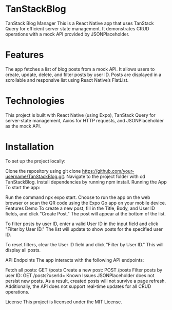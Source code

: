 # TanStackBlog
TanStack Blog Manager
This is a React Native app that uses TanStack Query for efficient server state management. It demonstrates CRUD operations with a mock API provided by JSONPlaceholder.

# Features
The app fetches a list of blog posts from a mock API. It allows users to create, update, delete, and filter posts by user ID. Posts are displayed in a scrollable and responsive list using React Native’s FlatList.

# Technologies
This project is built with React Native (using Expo), TanStack Query for server-state management, Axios for HTTP requests, and JSONPlaceholder as the mock API.

# Installation
To set up the project locally:

Clone the repository using git clone https://github.com/your-username/TanStackBlog.git.
Navigate to the project folder with cd TanStackBlog.
Install dependencies by running npm install.
Running the App
To start the app:

Run the command npx expo start.
Choose to run the app on the web browser or scan the QR code using the Expo Go app on your mobile device.
Features Demo
To create a new post, fill in the Title, Body, and User ID fields, and click "Create Post." The post will appear at the bottom of the list.

To filter posts by user ID, enter a valid User ID in the input field and click "Filter by User ID." The list will update to show posts for the specified user ID.

To reset filters, clear the User ID field and click "Filter by User ID." This will display all posts.

API Endpoints
The app interacts with the following API endpoints:

Fetch all posts: GET /posts
Create a new post: POST /posts
Filter posts by user ID: GET /posts?userId=<id>
Known Issues
JSONPlaceholder does not persist new posts. As a result, created posts will not survive a page refresh. Additionally, the API does not support real-time updates for all CRUD operations.

License
This project is licensed under the MIT License.
